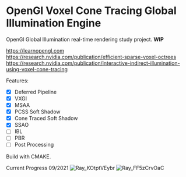 # OpenGl Voxel Cone Tracing Global Illumination Engine
OpenGl Global Illumination real-time rendering study project. **WIP**

https://learnopengl.com  
https://research.nvidia.com/publication/efficient-sparse-voxel-octrees  
https://research.nvidia.com/publication/interactive-indirect-illumination-using-voxel-cone-tracing

Features:
- [X] Deferred Pipeline
- [X] VXGI
- [X] MSAA
- [X] PCSS Soft Shadow
- [X] Cone Traced Soft Shadow
- [X] SSAO
- [ ] IBL
- [ ] PBR
- [ ] Post Processing

Build with CMAKE.

Current Progress 09/2021
![Ray_KOtptVEybr](https://user-images.githubusercontent.com/52555899/133537703-2eca3d9c-b403-45aa-9a06-473d480c51ac.jpg)
![Ray_FF5zCrvOaC](https://user-images.githubusercontent.com/52555899/133537689-96d084f1-d2ad-475b-a58e-071a2f7fe9aa.jpg)
